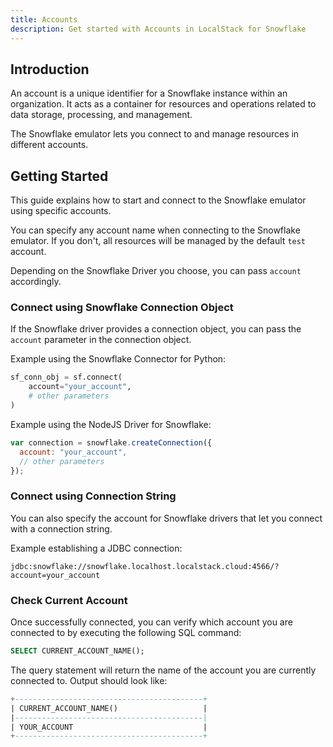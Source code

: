 ```yaml
---
title: Accounts
description: Get started with Accounts in LocalStack for Snowflake
---
```


## Introduction

An account is a unique identifier for a Snowflake instance within an organization. It acts as a container
for resources and operations related to data storage, processing, and management.

The Snowflake emulator lets you connect to and manage resources in different accounts.

## Getting Started

This guide explains how to start and connect to the Snowflake emulator using specific accounts.

You can specify any account name when connecting to the Snowflake emulator. If you don't, all resources
will be managed by the default `test` account.

Depending on the Snowflake Driver you choose, you can pass `account` accordingly.

### Connect using Snowflake Connection Object

If the Snowflake driver provides a connection object, you can pass the `account` parameter in the connection object.

Example using the Snowflake Connector for Python:

```python showLineNumbers
sf_conn_obj = sf.connect(
    account="your_account",
    # other parameters
)
```

Example using the NodeJS Driver for Snowflake:

```javascript showLineNumbers
var connection = snowflake.createConnection({
  account: "your_account",
  // other parameters
});
```

### Connect using Connection String

You can also specify the account for Snowflake drivers that let you connect with a connection string.

Example establishing a JDBC connection:

```text
jdbc:snowflake://snowflake.localhost.localstack.cloud:4566/?account=your_account
```

### Check Current Account

Once successfully connected, you can verify which account you are connected to by executing the following SQL command:

```sql
SELECT CURRENT_ACCOUNT_NAME();
```

The query statement will return the name of the account you are currently connected to. Output should look like:

```sql
+------------------------------------------+
| CURRENT_ACCOUNT_NAME()                   |
|------------------------------------------|
| YOUR_ACCOUNT                             |
+------------------------------------------+
```
